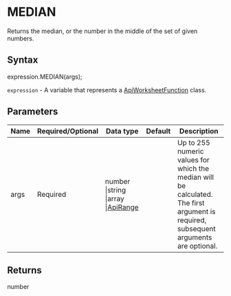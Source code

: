 # MEDIAN

Returns the median, or the number in the middle of the set of given numbers.

## Syntax

expression.MEDIAN(args);

`expression` - A variable that represents a [ApiWorksheetFunction](../ApiWorksheetFunction.md) class.

## Parameters

| **Name** | **Required/Optional** | **Data type** | **Default** | **Description** |
| ------------- | ------------- | ------------- | ------------- | ------------- |
| args | Required | number &#124;string &#124;array &#124;[ApiRange](../../ApiRange/ApiRange.md) |  | Up to 255 numeric values for which the median will be calculated. The first argument is required, subsequent arguments are optional. |

## Returns

number